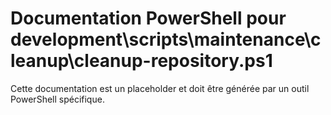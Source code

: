 # Documentation PowerShell pour development\scripts\maintenance\cleanup\cleanup-repository.ps1

Cette documentation est un placeholder et doit être générée par un outil PowerShell spécifique.

